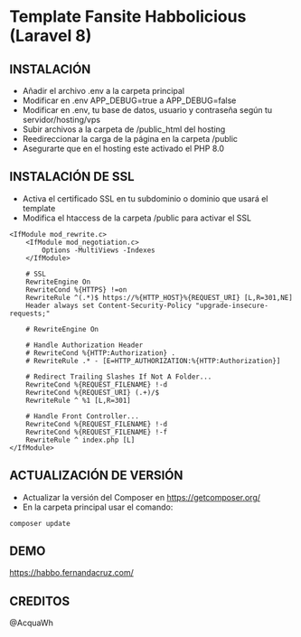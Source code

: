 # Template Fansite Habbolicious (Laravel 8)
## INSTALACIÓN
- Añadir el archivo .env a la carpeta principal
- Modificar en .env APP_DEBUG=true a APP_DEBUG=false
- Modificar en .env, tu base de datos, usuario y contraseña según tu servidor/hosting/vps
- Subir archivos a la carpeta de /public_html del hosting
- Reedireccionar la carga de la página en la carpeta /public
- Asegurarte que en el hosting este activado el PHP 8.0

## INSTALACIÓN DE SSL
- Activa el certificado SSL en tu subdominio o dominio que usará el template
- Modifica el htaccess de la carpeta /public para activar el SSL
```plain
<IfModule mod_rewrite.c>
    <IfModule mod_negotiation.c>
        Options -MultiViews -Indexes
    </IfModule>

    # SSL
    RewriteEngine On
    RewriteCond %{HTTPS} !=on
    RewriteRule ^(.*)$ https://%{HTTP_HOST}%{REQUEST_URI} [L,R=301,NE]
    Header always set Content-Security-Policy "upgrade-insecure-requests;"
    
    # RewriteEngine On

    # Handle Authorization Header
    # RewriteCond %{HTTP:Authorization} .
    # RewriteRule .* - [E=HTTP_AUTHORIZATION:%{HTTP:Authorization}]

    # Redirect Trailing Slashes If Not A Folder...
    RewriteCond %{REQUEST_FILENAME} !-d
    RewriteCond %{REQUEST_URI} (.+)/$
    RewriteRule ^ %1 [L,R=301]

    # Handle Front Controller...
    RewriteCond %{REQUEST_FILENAME} !-d
    RewriteCond %{REQUEST_FILENAME} !-f
    RewriteRule ^ index.php [L]
</IfModule>
```

## ACTUALIZACIÓN DE VERSIÓN
- Actualizar la versión del Composer en https://getcomposer.org/
- En la carpeta principal usar el comando:
```plain
composer update
```

## DEMO
https://habbo.fernandacruz.com/

## CREDITOS
@AcquaWh
